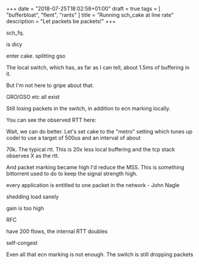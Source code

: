 +++
date = "2018-07-25T18:02:58+01:00"
draft = true
tags = [ "bufferbloat", "flent", "rants" ]
title = "Running sch_cake at line rate"
description = "Let packets be packets!"
+++

sch_fq. 

is dicy

enter cake. splitting gso 

The local switch, which has, as far as I can tell, about 1.5ms of buffering
in it.

But I'm not here to gripe about that.

GRO/GSO etc all exist

Still losing packets in the switch, in addition to ecn marking locally.

You can see the observed RTT here:

Wait, we can do better. Let's set cake to the "metro" setting
which tunes up codel to use a target of 500us and an interval of about

70k. The typical rtt. This is 20x less local buffering and the tcp
stack observes X as the rtt.

And packet marking became high I'd reduce the MSS. This is something 
bittorrent used to do to keep the signal strength high. 

every application is entitled to one packet in the network - John Nagle

shedding load sanely

gain is too high

RFC

have 200 flows, the internal RTT doubles

self-congest

Even all that ecn marking is not enough. The switch is still dropping packets

